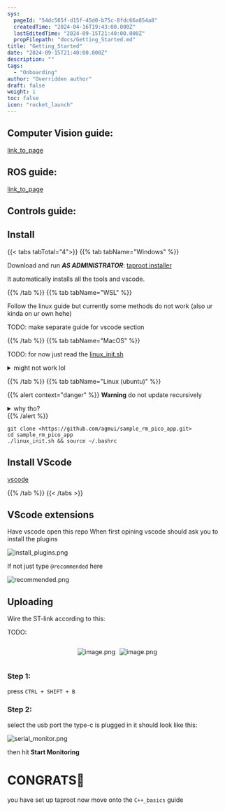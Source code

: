 ```yaml
---
sys:
  pageId: "54dc585f-d15f-45d0-b75c-8fdc66a854a8"
  createdTime: "2024-04-16T19:43:00.000Z"
  lastEditedTime: "2024-09-15T21:40:00.000Z"
  propFilepath: "docs/Getting_Started.md"
title: "Getting_Started"
date: "2024-09-15T21:40:00.000Z"
description: ""
tags:
  - "Onboarding"
author: "Overridden author"
draft: false
weight: 1
toc: false
icon: "rocket_launch"
---
```


## Computer Vision guide:

[link_to_page](86d45bc0-388b-4d26-8848-44f255f73d0e)

## ROS guide:

[link_to_page](3c76c1de-ec8f-46d6-8b0a-294005edc2d5)

## Controls guide:

## Install

{{< tabs tabTotal="4">}}
{{% tab tabName="Windows" %}}

Download and run _**AS ADMINISTRATOR**_: [taproot installer](https://github.com/Thornbots/TeachingFreshies/releases/tag/1.0)

It automatically installs all the tools and vscode.

{{% /tab %}}
{{% tab tabName="WSL" %}}

Follow the linux guide but currently some methods do not work (also ur kinda on ur own hehe)

TODO: make separate guide for vscode section

{{% /tab %}}
{{% tab tabName="MacOS" %}}

TODO: for now just read the [linux_init.sh](https://github.com/agmui/sample_rm_pico_app/blob/main/linux_init.sh)

<details>
<summary>might not work lol</summary>

`brew install libusb pkg-config`

Next install: [vscode](https://code.visualstudio.com/Download)

</details>

{{% /tab %}}
{{% tab tabName="Linux (ubuntu)" %}}

{{% alert context="danger" %}}
**Warning** do not update recursively
<details>
<summary>why tho?</summary>
There are some submodules that may go on for a while (like tinyusb) and I highly
recommend you don't need to get them.
If you want to see what submodules I update just look in `linux_init.sh`
</details>
{{% /alert %}}

```shell
git clone <https://github.com/agmui/sample_rm_pico_app.git>
cd sample_rm_pico_app
./linux_init.sh && source ~/.bashrc
```

## Install VScode

[vscode](https://code.visualstudio.com/Download)

{{% /tab %}}
{{< /tabs >}}

## VScode extensions

Have vscode open this repo
When first opining vscode should ask you to install the plugins

![install_plugins.png](https://prod-files-secure.s3.us-west-2.amazonaws.com/d518164a-d88e-44d1-a4ee-3adb3bd8bce0/89bd30f0-1825-4e77-867b-0a41ce370880/install_plugins.png?X-Amz-Algorithm=AWS4-HMAC-SHA256&X-Amz-Content-Sha256=UNSIGNED-PAYLOAD&X-Amz-Credential=ASIAZI2LB4664YXAIA7O%2F20250406%2Fus-west-2%2Fs3%2Faws4_request&X-Amz-Date=20250406T200813Z&X-Amz-Expires=3600&X-Amz-Security-Token=IQoJb3JpZ2luX2VjENP%2F%2F%2F%2F%2F%2F%2F%2F%2F%2FwEaCXVzLXdlc3QtMiJGMEQCIEFbZH57R2Cz0tO%2Bd3NNWiGhzm1U6zlU%2BsN%2BMQcQi7CKAiByRF%2F26cF2tBMYDH1P%2F1VPUr18%2BtUPDkMC4Bsp0QZNuir%2FAwhMEAAaDDYzNzQyMzE4MzgwNSIMbAIWJbrKrQmG4NJ1KtwDJGY7ShmnK8NC%2BE6zgQYZpvypwmNfQMXTe0Z%2Fbx6KRscl9vFLfGs3jAGvwXcw7fkUHXVfiyTwo8BcYVvdaq46Q3HoT5ZVF041KnP0TqhZqAFUNlcZJf2f822uOpKdGJuag46vG9JLw4AL6b1w78Ppuj80V9fakJ%2F5dicMDZMmVDAxvicixyBOxo3YAPg9KSoErxaeLgThiP%2FnQDq2dOPavVX5mcdpWaz4%2F45Gqjd1lP8JMmoBixBTrEi6%2BO5hSmvaaOHkUwwvW2j1icOgbHcePG1xGbfUXnu%2BxGz9fJcd287yKHiCAbezV3cEorIzZdQE2uEAWYrqrFDJWwfIgtQqKePSbiMR59cwhaR1y6M%2F3bBCOhOaS68fiw0xFMW56AwvkpZ6RRwE4xLrplg11EoO8WuX3gG0xbBFm5QoKrZvlPO%2FcnYnBO2B0A0poWFUJxSic7C0%2FX%2F6I2NMMVc4tmY%2BUHA5XAvKTQ2M5%2FVqo%2FF3b4UVuxwVW6WQqBreFQl5SHIJjR0%2FbLwMoMLKT00S9%2B%2BqC%2FCPUCczLQICDJMoWNKtYxV4NqdfGjsY0gwuzme0irZ3uvn0gvh4%2FflTFmnkhCf8E4fFEFRiQ%2BFOl3Xh04m8KgMBtKCFr6wF8GLVqHgwu57LvwY6pgFhxTzPKhtcXxiO%2FopJSHmPGBAajiYLNvjnAXUt8UDx0nthnWJom%2BE0fOST87euNkNg%2BlBlpmihihoAXTZtTBEkXyNzI3B0DCQTskDhuJirbUeoCGQN7mPhuXKPZYx%2F12mU3Ka3XT2SOhOOQqDUSZYDsfxIt8hwlwhHomuth0zKD80ciXxPJ99qEBT6v8u0mlGbEHH7hp%2F82fY22WG7RWZdydBXScGw&X-Amz-Signature=79190434f9ec2dc58d1b594aa076f8c9855c65baed55add298ff4f59059558f0&X-Amz-SignedHeaders=host&x-id=GetObject)

If not just type `@recommended` here  

![recommended.png](https://prod-files-secure.s3.us-west-2.amazonaws.com/d518164a-d88e-44d1-a4ee-3adb3bd8bce0/61e661e9-5d85-4dfc-be0d-8d2097a5e793/recommended.png?X-Amz-Algorithm=AWS4-HMAC-SHA256&X-Amz-Content-Sha256=UNSIGNED-PAYLOAD&X-Amz-Credential=ASIAZI2LB4664YXAIA7O%2F20250406%2Fus-west-2%2Fs3%2Faws4_request&X-Amz-Date=20250406T200813Z&X-Amz-Expires=3600&X-Amz-Security-Token=IQoJb3JpZ2luX2VjENP%2F%2F%2F%2F%2F%2F%2F%2F%2F%2FwEaCXVzLXdlc3QtMiJGMEQCIEFbZH57R2Cz0tO%2Bd3NNWiGhzm1U6zlU%2BsN%2BMQcQi7CKAiByRF%2F26cF2tBMYDH1P%2F1VPUr18%2BtUPDkMC4Bsp0QZNuir%2FAwhMEAAaDDYzNzQyMzE4MzgwNSIMbAIWJbrKrQmG4NJ1KtwDJGY7ShmnK8NC%2BE6zgQYZpvypwmNfQMXTe0Z%2Fbx6KRscl9vFLfGs3jAGvwXcw7fkUHXVfiyTwo8BcYVvdaq46Q3HoT5ZVF041KnP0TqhZqAFUNlcZJf2f822uOpKdGJuag46vG9JLw4AL6b1w78Ppuj80V9fakJ%2F5dicMDZMmVDAxvicixyBOxo3YAPg9KSoErxaeLgThiP%2FnQDq2dOPavVX5mcdpWaz4%2F45Gqjd1lP8JMmoBixBTrEi6%2BO5hSmvaaOHkUwwvW2j1icOgbHcePG1xGbfUXnu%2BxGz9fJcd287yKHiCAbezV3cEorIzZdQE2uEAWYrqrFDJWwfIgtQqKePSbiMR59cwhaR1y6M%2F3bBCOhOaS68fiw0xFMW56AwvkpZ6RRwE4xLrplg11EoO8WuX3gG0xbBFm5QoKrZvlPO%2FcnYnBO2B0A0poWFUJxSic7C0%2FX%2F6I2NMMVc4tmY%2BUHA5XAvKTQ2M5%2FVqo%2FF3b4UVuxwVW6WQqBreFQl5SHIJjR0%2FbLwMoMLKT00S9%2B%2BqC%2FCPUCczLQICDJMoWNKtYxV4NqdfGjsY0gwuzme0irZ3uvn0gvh4%2FflTFmnkhCf8E4fFEFRiQ%2BFOl3Xh04m8KgMBtKCFr6wF8GLVqHgwu57LvwY6pgFhxTzPKhtcXxiO%2FopJSHmPGBAajiYLNvjnAXUt8UDx0nthnWJom%2BE0fOST87euNkNg%2BlBlpmihihoAXTZtTBEkXyNzI3B0DCQTskDhuJirbUeoCGQN7mPhuXKPZYx%2F12mU3Ka3XT2SOhOOQqDUSZYDsfxIt8hwlwhHomuth0zKD80ciXxPJ99qEBT6v8u0mlGbEHH7hp%2F82fY22WG7RWZdydBXScGw&X-Amz-Signature=e614adf1e1372c186741c1c770c69d522ab7d8fa6e7df9331b994f51196ddb5d&X-Amz-SignedHeaders=host&x-id=GetObject)

## Uploading

Wire the ST-link according to this:

TODO:

<div style="display: flex;flex-direction: row; column-gap:10px; max-width: 630px;justify-content: center;">
<div>

![image.png](https://prod-files-secure.s3.us-west-2.amazonaws.com/d518164a-d88e-44d1-a4ee-3adb3bd8bce0/210ecb78-1116-4d7b-b9b7-2292f66fa2c2/image.png?X-Amz-Algorithm=AWS4-HMAC-SHA256&X-Amz-Content-Sha256=UNSIGNED-PAYLOAD&X-Amz-Credential=ASIAZI2LB466TNZDJJDV%2F20250406%2Fus-west-2%2Fs3%2Faws4_request&X-Amz-Date=20250406T200817Z&X-Amz-Expires=3600&X-Amz-Security-Token=IQoJb3JpZ2luX2VjENP%2F%2F%2F%2F%2F%2F%2F%2F%2F%2FwEaCXVzLXdlc3QtMiJHMEUCIFUL0L9WBjhFqxbwOu%2FvhiwFDDL78HqeOPFSCFd2kxMiAiEA8p8aT8bY%2FzVidHSOWvQrIxGmNGwBsClbBni3mHFbvtgq%2FwMITBAAGgw2Mzc0MjMxODM4MDUiDBXSjQH4fxCkZl0N4SrcA9JOh0z%2FeRFWxCWJS7Mk4%2B67RZ70THxGdrq7pI%2FmvxhAlcVSBzBha3qZDcNN9pgw%2BjU39lS%2BK8tysqdNO9iltgZCvS0uY8AZesS8yY3QgPIpWK1Y5mNmpooQ0y1L%2Ft8JSVwOaE8yC19Uygovbyr%2BPKG%2BkGnjIZaNgdfum5zNr5zUed%2BgVB5gst%2BEtCavXPAlbTNvWxoOxbP3JTyYm69OeyFnrDwbPDwHsmqpTyVRlEUsM8ar7eVSYaKrTquKoibXD7RkdYF%2BajZaISb2MkfsWQDHzvM5dkgDO0y1mcpjSVuGK4uu3iaghz5WowV2bzU98WZ1xvrdG%2BFpop3hwRCvXwsDIWOmHnw6FruZZYfZrTAsSqlKZuCeDNWzvMeYHUrgCgA%2By%2BbIovcrB%2F4Um9oDm2wdF0Jk72FuqWNq05L9Ws2OoYYeDQHhGeyMc1t2WNHxkST0CvpXGOxFZ9G7S9hJHUl4n6Wdwh53hX7aguj794iu29H8BOs4iJjNlksVnwoNdyWmg%2Fy3hxiXOqzJcIb3d7xZ8LbHTcLcYTlbxAJcaXlhHjUU9%2FTPlF5pC1Jqzxz1eptl7TkLyzXo5in37zjXOuV3dyqqr1zBAAcTnJdWvoiiW5Aik91IjUPaic23MIOey78GOqUBamI%2BzTNOaNN0vGFZMG5y5eaJX4bee5O4NmxZq7NlgbfJ%2F5TDcxQt0YpO%2FjOWFVyR%2F4%2BBwsmtFxFcXGGyATcNQqgickzmB53PdbP4hRZm8wuPdIgtrRniFrg3Vv5dYjXFp05BpNOuS6NVyCXIBKynj%2FJ7Jdsq8VQRGx4D320HA3VC0QbBgZlnPKOQwFD7yH5rym0TWbDKwI1w1Ff4YCpg92a4ParF&X-Amz-Signature=67386afbe4396f95505d7d5986c486a03a36b57bc19dad9f783fcd07a055eb68&X-Amz-SignedHeaders=host&x-id=GetObject)

</div>
<div>

![image.png](https://prod-files-secure.s3.us-west-2.amazonaws.com/d518164a-d88e-44d1-a4ee-3adb3bd8bce0/33a0fd0f-8ca6-4a86-8e09-26e95ded1fff/image.png?X-Amz-Algorithm=AWS4-HMAC-SHA256&X-Amz-Content-Sha256=UNSIGNED-PAYLOAD&X-Amz-Credential=ASIAZI2LB466SM3SBRWL%2F20250406%2Fus-west-2%2Fs3%2Faws4_request&X-Amz-Date=20250406T200817Z&X-Amz-Expires=3600&X-Amz-Security-Token=IQoJb3JpZ2luX2VjENP%2F%2F%2F%2F%2F%2F%2F%2F%2F%2FwEaCXVzLXdlc3QtMiJIMEYCIQCMWVGq1wD4DtXdFNTtPeEQj5uy%2FZz8yycmYLcbTc70DQIhAM4J9a1LdUGwK4OTk%2FHLJ2YivLvDf2By4bniynHLjuHbKv8DCEwQABoMNjM3NDIzMTgzODA1IgytBEZWzJRBBVDV%2B30q3AMZnn5w%2FKQlNqRRneMCgdhCui3geHRtGoQ2oneDPfg4lJPWYiJRF9%2FlBtka1DjHmPnG3NLDBD0iTnCoE69Ux2l0YB7u7%2BytnPt%2FMGT06755txZjxIcB4nWJNLSnrfp1gtbyb5iuL4lKbPzQjvxvzGhu%2BgxgGqiGKUD4pFG8VOHnAF21eWYfjcashTj6nCMX21MEDnmVt8KMEZVePjE3Xe54U%2FgpFTcZLo%2FhjTPwi2o8LgeX8xrPAU37xB0E3Ch2rLwJbaWlbu2cv05t18x74V3kMeesRc%2BoEbI06NoXz%2BKA%2F5e4DMMBh4yjVeISidqyecT5l5qfn3qU89FftWpZzlAIwcs0wK9TfV%2BlosTMsmPgqbAVvvFeibdFzCWwT1%2B3YJiYl4oIqJGpeWdge8akkx4FJchMmHy%2FSaw4ivI5u0nwq8gMtt9W7WgGUwsMsinnXM%2BVPFTZAew6Qk%2B4EhyBbj03%2FXclQIZhnBzuDppzgKcpQ5o8o04sArT12jet%2F57tm5O7Vo9uUo%2BVnHLfWNM%2BBU7sdqf17ecETfSZQoCWSwZFd8xj2G011q3PP88U2G5XYBfWDePXtDxP%2FIxdkjNznT9KnrU3VT5hgM%2FHJGXgep%2FCtm9TnIHptM7cJLLVyDCjnsu%2FBjqkATu3dRqTTnjCr2tq3mk0AwbsRC5mn4fVq92J%2BvE0xC6C36xoLotycFypDsDKCqZqRRZXVZHKgA%2FwGS5yjXK7HFQvSBj%2FGtrJT1lfTTzILSRFfkTvCX8ZybfBcV4CFdgPBZKE%2BTIeEmfwi5GbgSFuD8TdxqAfeu4rK71T%2BsmNV0jUC8X2mEjWechNypLRapnLvWT3aCnxAZ5lDkPfCZgZ7psnOcZ5&X-Amz-Signature=8e5915c28dd7c94ce1fbd9e0c303fde2aac0d64b59d00e28e9c19be2f45cc210&X-Amz-SignedHeaders=host&x-id=GetObject)

</div>
</div>

### Step 1:

press `CTRL + SHIFT + B`

### Step 2:

select the usb port the type-c is plugged in it should look like this:

![serial_monitor.png](https://prod-files-secure.s3.us-west-2.amazonaws.com/d518164a-d88e-44d1-a4ee-3adb3bd8bce0/f03f4774-05d4-4393-b6a0-d5efb6d315ab/serial_monitor.png?X-Amz-Algorithm=AWS4-HMAC-SHA256&X-Amz-Content-Sha256=UNSIGNED-PAYLOAD&X-Amz-Credential=ASIAZI2LB4664YXAIA7O%2F20250406%2Fus-west-2%2Fs3%2Faws4_request&X-Amz-Date=20250406T200813Z&X-Amz-Expires=3600&X-Amz-Security-Token=IQoJb3JpZ2luX2VjENP%2F%2F%2F%2F%2F%2F%2F%2F%2F%2FwEaCXVzLXdlc3QtMiJGMEQCIEFbZH57R2Cz0tO%2Bd3NNWiGhzm1U6zlU%2BsN%2BMQcQi7CKAiByRF%2F26cF2tBMYDH1P%2F1VPUr18%2BtUPDkMC4Bsp0QZNuir%2FAwhMEAAaDDYzNzQyMzE4MzgwNSIMbAIWJbrKrQmG4NJ1KtwDJGY7ShmnK8NC%2BE6zgQYZpvypwmNfQMXTe0Z%2Fbx6KRscl9vFLfGs3jAGvwXcw7fkUHXVfiyTwo8BcYVvdaq46Q3HoT5ZVF041KnP0TqhZqAFUNlcZJf2f822uOpKdGJuag46vG9JLw4AL6b1w78Ppuj80V9fakJ%2F5dicMDZMmVDAxvicixyBOxo3YAPg9KSoErxaeLgThiP%2FnQDq2dOPavVX5mcdpWaz4%2F45Gqjd1lP8JMmoBixBTrEi6%2BO5hSmvaaOHkUwwvW2j1icOgbHcePG1xGbfUXnu%2BxGz9fJcd287yKHiCAbezV3cEorIzZdQE2uEAWYrqrFDJWwfIgtQqKePSbiMR59cwhaR1y6M%2F3bBCOhOaS68fiw0xFMW56AwvkpZ6RRwE4xLrplg11EoO8WuX3gG0xbBFm5QoKrZvlPO%2FcnYnBO2B0A0poWFUJxSic7C0%2FX%2F6I2NMMVc4tmY%2BUHA5XAvKTQ2M5%2FVqo%2FF3b4UVuxwVW6WQqBreFQl5SHIJjR0%2FbLwMoMLKT00S9%2B%2BqC%2FCPUCczLQICDJMoWNKtYxV4NqdfGjsY0gwuzme0irZ3uvn0gvh4%2FflTFmnkhCf8E4fFEFRiQ%2BFOl3Xh04m8KgMBtKCFr6wF8GLVqHgwu57LvwY6pgFhxTzPKhtcXxiO%2FopJSHmPGBAajiYLNvjnAXUt8UDx0nthnWJom%2BE0fOST87euNkNg%2BlBlpmihihoAXTZtTBEkXyNzI3B0DCQTskDhuJirbUeoCGQN7mPhuXKPZYx%2F12mU3Ka3XT2SOhOOQqDUSZYDsfxIt8hwlwhHomuth0zKD80ciXxPJ99qEBT6v8u0mlGbEHH7hp%2F82fY22WG7RWZdydBXScGw&X-Amz-Signature=eac43460ec5cea47422196d2eea2c3bcfa53b0a3891db38b0543cf197c620a90&X-Amz-SignedHeaders=host&x-id=GetObject)

then hit **Start Monitoring**

# CONGRATS🎉

you have set up taproot now move onto the `C++_basics` guide
